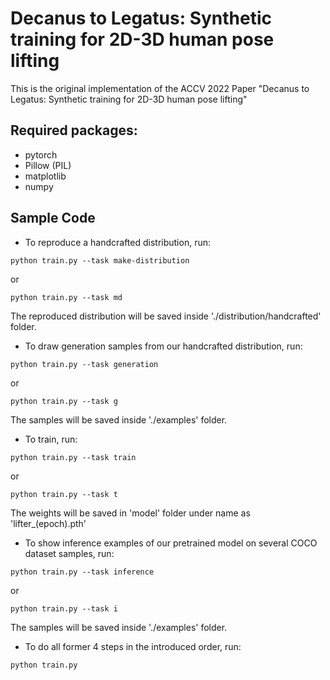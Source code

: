 # Decanus to Legatus: Synthetic training for 2D-3D human pose lifting

This is the original implementation of the ACCV 2022 Paper "Decanus to Legatus: Synthetic training for 2D-3D human pose lifting"

## Required packages:

* pytorch
* Pillow (PIL)
* matplotlib
* numpy

## Sample Code

* To reproduce a handcrafted distribution, run:

```
python train.py --task make-distribution
```
or

```
python train.py --task md
```

The reproduced distribution will be saved inside './distribution/handcrafted' folder.

* To draw generation samples from our handcrafted distribution, run:

```
python train.py --task generation
```
or

```
python train.py --task g
```

The samples will be saved inside './examples' folder.

* To train, run:

```
python train.py --task train
```

or

```
python train.py --task t
```

The weights will be saved in 'model' folder under name as 'lifter_(epoch).pth'

* To show inference examples of our pretrained model on several COCO dataset samples, run:

```
python train.py --task inference
```

or

```
python train.py --task i
```

The samples will be saved inside './examples' folder.

* To do all former 4 steps in the introduced order, run:

```
python train.py
```


